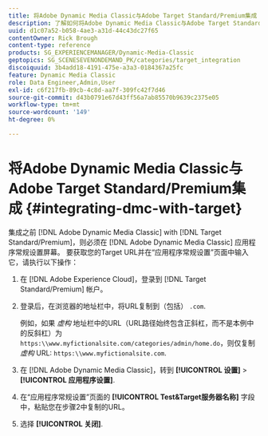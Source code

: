 ```yaml
---
title: 将Adobe Dynamic Media Classic与Adobe Target Standard/Premium集成
description: 了解如何将Adobe Dynamic Media Classic与Adobe Target Standard/Premium集成。
uuid: d1c07a52-b058-4ae3-a31d-44c43dc27f65
contentOwner: Rick Brough
content-type: reference
products: SG_EXPERIENCEMANAGER/Dynamic-Media-Classic
geptopics: SG_SCENESEVENONDEMAND_PK/categories/target_integration
discoiquuid: 3b4add18-4191-475e-a3a3-0184367a25fc
feature: Dynamic Media Classic
role: Data Engineer,Admin,User
exl-id: c6f217fb-89cb-4c8d-aa7f-309fc42f7d46
source-git-commit: d43b0791e67d43ff56a7ab85570b9639c2375e05
workflow-type: tm+mt
source-wordcount: '149'
ht-degree: 0%

---
```


# 将Adobe Dynamic Media Classic与Adobe Target Standard/Premium集成 {#integrating-dmc-with-target}

集成之前 [!DNL Adobe Dynamic Media Classic] with [!DNL Target Standard/Premium]，则必须在 [!DNL Adobe Dynamic Media Classic] 应用程序常规设置屏幕。 要获取您的Target URL并在“应用程序常规设置”页面中输入它，请执行以下操作：

1. 在 [!DNL Adobe Experience Cloud]，登录到 [!DNL Target Standard/Premium] 帐户。
1. 登录后，在浏览器的地址栏中，将URL复制到（包括） `.com`.

   例如，如果 *虚构* 地址栏中的URL（URL路径始终包含正斜杠，而不是本例中的反斜杠）为 `https:\\www.myfictionalsite.com/categories/admin/home.do`，则仅复制 *虚构* URL: `https:\\www.myfictionalsite.com`.

1. 在 [!DNL Adobe Dynamic Media Classic]，转到 **[!UICONTROL 设置]** > **[!UICONTROL 应用程序设置]**.
1. 在“应用程序常规设置”页面的 **[!UICONTROL Test&amp;Target服务器名称]** 字段中，粘贴您在步骤2中复制的URL。
1. 选择 **[!UICONTROL 关闭]**.
